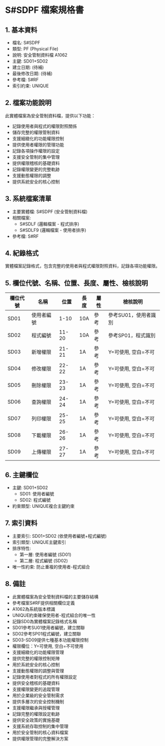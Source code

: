 # S#SDPF 檔案規格書

## 1. 基本資料
- 檔名: S#SDPF
- 類型: PF (Physical File)
- 說明: 安全管制資料檔 A1062
- 主鍵: SD01+SD02
- 建立日期: (待補)
- 最後修改日期: (待補)
- 參考檔: S#RF
- 索引約束: UNIQUE

## 2. 檔案功能說明
此實體檔案為安全管制資料檔，提供以下功能：
- 記錄使用者與程式的權限對照關係
- 儲存完整的權限管制資料
- 支援細緻化的功能權限控制
- 提供使用者權限的管理功能
- 記錄各項操作權限的設定
- 支援安全管制的集中管理
- 提供權限稽核的基礎資料
- 記錄權限變更的完整軌跡
- 支援動態權限的調整
- 提供系統安全的核心控制

## 3. 系統檔案清單
- 主要實體檔: S#SDPF (安全管制資料檔)
- 相關檔案: 
  - S#SDLF (邏輯檔案 - 程式排序)
  - S#SDLF9 (邏輯檔案 - 使用者排序)
- 參考檔: S#RF

## 4. 紀錄格式
實體檔案記錄格式，包含完整的使用者與程式權限對照資料，記錄各項功能權限。

## 5. 欄位代號、名稱、位置、長度、屬性、檢核說明
| 欄位代號 | 名稱 | 位置 | 長度 | 屬性 | 檢核說明 |
|----------|------|------|------|------|----------|
| SD01 | 使用者編號 | 1-10 | 10A | 參考 | 參考SU01，使用者識別 |
| SD02 | 程式編號 | 11-20 | 10A | 參考 | 參考SP01，程式識別 |
| SD03 | 新增權限 | 21-21 | 1A | 參考 | Y=可使用, 空白=不可 |
| SD04 | 修改權限 | 22-22 | 1A | 參考 | Y=可使用, 空白=不可 |
| SD05 | 刪除權限 | 23-23 | 1A | 參考 | Y=可使用, 空白=不可 |
| SD06 | 查詢權限 | 24-24 | 1A | 參考 | Y=可使用, 空白=不可 |
| SD07 | 列印權限 | 25-25 | 1A | 參考 | Y=可使用, 空白=不可 |
| SD08 | 下載權限 | 26-26 | 1A | 參考 | Y=可使用, 空白=不可 |
| SD09 | 上傳權限 | 27-27 | 1A | 參考 | Y=可使用, 空白=不可 |

## 6. 主鍵欄位
- 主鍵: SD01+SD02
  - SD01: 使用者編號
  - SD02: 程式編號
- 約束類型: UNIQUE複合主鍵約束

## 7. 索引資料
- 主要索引: SD01+SD02 (依使用者編號+程式編號)
- 索引類型: UNIQUE主鍵索引
- 排序特性: 
  - 第一層: 使用者編號 (SD01)
  - 第二層: 程式編號 (SD02)
- 唯一性約束: 防止重複的使用者-程式組合

## 8. 備註
- 此實體檔案為安全管制資料檔的主要儲存結構
- 參考檔案S#RF提供相關欄位定義
- A1062為系統版本標識
- UNIQUE約束確保使用者-程式組合的唯一性
- 記錄SD0為實體檔案記錄格式名稱
- SD01參考SU01使用者編號，建立關聯
- SD02參考SP01程式編號，建立關聯
- SD03-SD09提供七種基本功能權限控制
- 權限欄位：Y=可使用, 空白=不可使用
- 支援細緻化的功能權限管理
- 提供完整的權限控制矩陣
- 用於系統安全的核心控制
- 支援動態權限的調整與管理
- 記錄使用者對程式的所有權限設定
- 提供安全稽核的基礎資料
- 支援權限變更的追蹤管理
- 用於企業級的安全管制需求
- 提供多層次的安全控制機制
- 支援權限繼承與授權管理
- 記錄完整的權限設定軌跡
- 提供安全政策的實施基礎
- 支援系統存取控制的集中管理
- 用於安全管制的核心資料檔案
- 提供權限管理的完整解決方案 